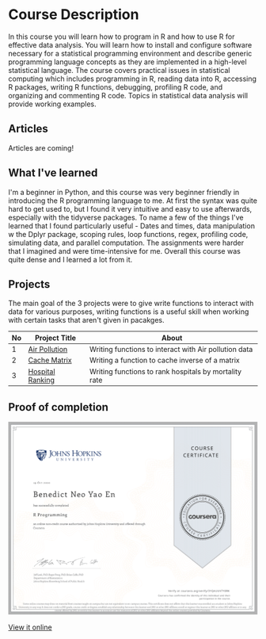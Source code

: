 # Course Description
In this course you will learn how to program in R and how to use R for effective data analysis. You will learn how to install and configure software necessary for a statistical programming environment and describe generic programming language concepts as they are implemented in a high-level statistical language. The course covers practical issues in statistical computing which includes programming in R, reading data into R, accessing R packages, writing R functions, debugging, profiling R code, and organizing and commenting R code. Topics in statistical data analysis will provide working examples.

## Articles 

Articles are coming!

## What I've learned
I'm a beginner in Python, and this course was very beginner friendly in introducing the R programming language to me. At first the syntax was quite hard to get used to, but I found it very intuitive and easy to use afterwards, especially with the tidyverse packages. To name a few of the things I've learned that I found particularly useful - Dates and times, data manipulation w the Dplyr package, scoping rules, loop functions, regex, profiling code, simulating data, and parallel computation. The assignments were harder that I imagined and were time-intensive for me. Overall this course was quite dense and I learned a lot from it. 

## Projects

The main goal of the 3 projects were to give write functions to interact with data for various purposes, writing functions is a useful skill when working with certain tasks that aren't given in pacakges.

No | Project Title | About
--- | --- | --- 
1 | [Air Pollution](Air_pollution) | Writing functions to interact with Air pollution data
2 | [Cache Matrix](cache-matrix) | Writing a function to cache inverse of a matrix
3 | [Hospital Ranking](hospital_ranking) | Writing functions to rank hospitals by mortality rate

## Proof of completion

![Certificate for second course](cert2.png) 

[View it online](https://coursera.org/share/ce74bc3d33b1aa8ff2f0dd7c87ea0dbb)